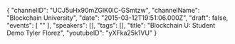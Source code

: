 {
    "channelID": "UCJ5uHx90mZGlK0lC-GSmtzw",
    "channelName": "Blockchain University",
    "date": "2015-03-12T19:51:06.000Z",
    "draft": false,
    "events": [
        ""
    ],
    "speakers": [],
    "tags": [],
    "title": "Blockchain U: Student Demo Tyler Florez",
    "youtubeID": "yXFka25k1VU"
}